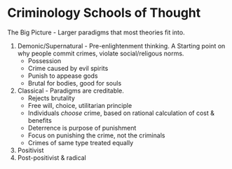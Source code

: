 Criminology Schools of Thought
==============================

The Big Picture - Larger paradigms that most theories fit into.

1. Demonic/Supernatural - Pre-enlightenment thinking. A Starting point
   on why people commit crimes, violate social/religous norms.
   * Possession
   * Crime caused by evil spirits
   * Punish to appease gods   
   * Brutal for bodies, good for souls
2. Classical - Paradigms are creditable.
   * Rejects brutality
   * Free will, choice, utilitarian principle
   * Individuals *choose* crime, based on rational calculation of cost &
     benefits
   * Deterrence is purpose of punishment
   * Focus on punishing the crime, not the criminals
   * Crimes of same type treated equally
3. Positivist
4. Post-positivist & radical
